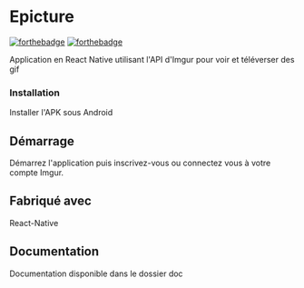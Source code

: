 # Epicture

[![forthebadge](http://forthebadge.com/images/badges/built-with-love.svg)](http://forthebadge.com)  [![forthebadge](http://forthebadge.com/images/badges/powered-by-electricity.svg)](http://forthebadge.com)

Application en React Native utilisant l'API d'Imgur pour voir et téléverser des gif

### Installation

Installer l'APK sous Android

## Démarrage

Démarrez l'application puis inscrivez-vous ou connectez vous à votre compte Imgur.

## Fabriqué avec

React-Native

## Documentation

Documentation disponible dans le dossier doc
